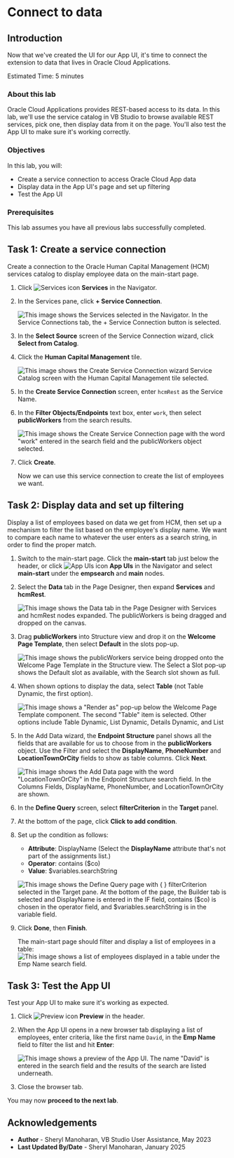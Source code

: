 # Connect to data

## Introduction

Now that we've created the UI for our App UI, it's time to connect the extension to data that lives in Oracle Cloud Applications.

Estimated Time: 5 minutes

### About this lab

Oracle Cloud Applications provides REST-based access to its data. In this lab, we'll use the service catalog in VB Studio to browse available REST services, pick one, then display data from it on the page. You'll also test the App UI to make sure it's working correctly.

### Objectives

In this lab, you will:

* Create a service connection to access Oracle Cloud App data
* Display data in the App UI's page and set up filtering
* Test the App UI

### Prerequisites

This lab assumes you have all previous labs successfully completed.

## Task 1: Create a service connection

Create a connection to the Oracle Human Capital Management (HCM) services catalog to display employee data on the main-start page.

1. Click ![Services icon](images/icon-services.png) **Services** in the Navigator.

2. In the Services pane, click **+ Service Connection**.

    ![This image shows the Services selected in the Navigator. In the Service Connections tab, the + Service Connection button is selected.](images/services-create-service-connection.png)

3. In the **Select Source** screen of the Service Connection wizard, click **Select from Catalog**.

4. Click the **Human Capital Management** tile.

    ![This image shows the Create Service Connection wizard Service Catalog screen with the Human Capital Management tile selected.](images/hcm-tile.png)

5. In the **Create Service Connection** screen, enter `hcmRest` as the Service Name.

6. In the **Filter Objects/Endpoints** text box, enter `work`, then select **publicWorkers** from the search results.

    ![This image shows the Create Service Connection page with the word "work" entered in the search field and the publicWorkers object selected.](images/publicworkers.png)

7. Click **Create**.

    Now we can use this service connection to create the list of employees we want.

## Task 2: Display data and set up filtering

Display a list of employees based on data we get from HCM, then set up a mechanism to filter the list based on the employee's display name. We want to compare each name to whatever the user enters as a search string, in order to find the proper match.

1. Switch to the main-start page. Click the **main-start** tab just below the header, or click ![App UIs icon](images/icon-appuis.png) **App UIs** in the Navigator and select **main-start** under the **empsearch** and **main** nodes.

2. Select the **Data** tab in the Page Designer, then expand **Services** and **hcmRest**.

    ![This image shows the Data tab in the Page Designer with Services and hcmRest nodes expanded. The publicWorkers is being dragged and dropped on the canvas.](images/publicworkers-datatab.png)

3. Drag **publicWorkers** into Structure view and drop it on the **Welcome Page Template**, then select **Default** in the slots pop-up.

    ![This image shows the publicWorkers service being dropped onto the Welcome Page Template in the Structure view. The Select a Slot pop-up shows the Default slot as available, with the Search slot shown as full.](images/welcome-page-template-default-slot.png)

4. When shown options to display the data, select **Table** (not Table Dynamic, the first option).

    ![This image shows a "Render as" pop-up below the Welcome Page Template component. The second "Table" item is selected. Other options include Table Dynamic, List Dynamic, Details Dynamic, and List](images/render-as-list-selection.png)

5. In the Add Data wizard, the **Endpoint Structure** panel shows all the fields that are available for us to choose from in the **publicWorkers** object. Use the Filter and select the **DisplayName**, **PhoneNumber** and **LocationTownOrCity** fields to show as table columns. Click **Next**.

    ![This image shows the Add Data page with the word "LocationTownOrCity" in the Endpoint Structure search field. In the Columns Fields, DisplayName, PhoneNumber, and LocationTownOrCity are shown.](images/add-data-wizard-binddata.png)

6. In the **Define Query** screen, select **filterCriterion** in the **Target** panel.

7. At the bottom of the page, click **Click to add condition**.

8. Set up the condition as follows:

    * **Attribute**: DisplayName (Select the **DisplayName** attribute that's not part of the assignments list.)
    * **Operator**: contains ($co)
    * **Value**: $variables.searchString

    ![This image shows the Define Query page with { } filterCriterion selected in the Target pane. At the bottom of the page, the Builder tab is selected and DisplayName is entered in the IF field, contains ($co) is chosen in the operator field, and $variables.searchString is in the variable field.](images/add-data-wizard-definequery.png)

9. Click **Done**, then **Finish**.

    The main-start page should filter and display a list of employees in a table:
    ![This image shows a list of employees displayed in a table under the Emp Name search  field.](images/empdisplay.png)

## Task 3: Test the App UI

Test your App UI to make sure it's working as expected.

1. Click ![Preview icon](images/icon-preview.png) **Preview** in the header.

2. When the App UI opens in a new browser tab displaying a list of employees, enter criteria, like the first name `David`, in the **Emp Name** field to filter the list and hit **Enter**:

    ![This image shows a preview of the App UI. The name "David" is entered in the search field and the results of the search are listed underneath.](images/preview.png)

3. Close the browser tab.

You may now **proceed to the next lab**.

## Acknowledgements

* **Author** - Sheryl Manoharan, VB Studio User Assistance, May 2023
* **Last Updated By/Date** - Sheryl Manoharan, January 2025
